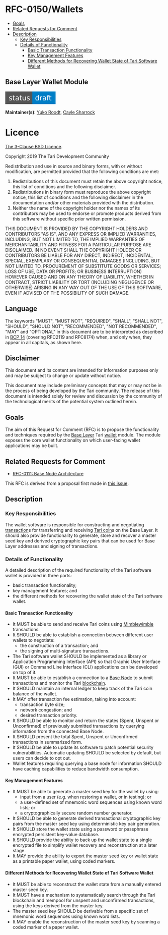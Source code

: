 # RFC-0150/Wallets

<!-- TOC -->
* [Goals](#goals)
* [Related Requests for Comment](#related-requests-for-comment)
* [Description](#description)
    * [Key Responsibilities](#key-responsibilities)
    * [Details of Functionality](#details-of-functionality)
        * [Basic Transaction Functionality](#basic-transaction-functionality)
        * [Key Management Features](#key-management-features)
        * [Different Methods for Recovering Wallet State of Tari Software Wallet](#different-methods-for-recovering-wallet-state-of-tari-software-wallet)
<!-- TOC -->

## Base Layer Wallet Module

![status: draft](https://github.com/tari-project/tari/raw/master/RFC/src/theme/images/status-draft.svg)

**Maintainer(s)**: [Yuko Roodt](https://github.com/neonknight64), [Cayle Sharrock](https://github.com/CjS77)

# Licence

[The 3-Clause BSD Licence](https://opensource.org/licenses/BSD-3-Clause).

Copyright 2019 The Tari Development Community

Redistribution and use in source and binary forms, with or without modification, are permitted provided that the
following conditions are met:

1. Redistributions of this document must retain the above copyright notice, this list of conditions and the following
   disclaimer.
2. Redistributions in binary form must reproduce the above copyright notice, this list of conditions and the following
   disclaimer in the documentation and/or other materials provided with the distribution.
3. Neither the name of the copyright holder nor the names of its contributors may be used to endorse or promote products
   derived from this software without specific prior written permission.

THIS DOCUMENT IS PROVIDED BY THE COPYRIGHT HOLDERS AND CONTRIBUTORS "AS IS", AND ANY EXPRESS OR IMPLIED WARRANTIES,
INCLUDING, BUT NOT LIMITED TO, THE IMPLIED WARRANTIES OF MERCHANTABILITY AND FITNESS FOR A PARTICULAR PURPOSE ARE
DISCLAIMED. IN NO EVENT SHALL THE COPYRIGHT HOLDER OR CONTRIBUTORS BE LIABLE FOR ANY DIRECT, INDIRECT, INCIDENTAL,
SPECIAL, EXEMPLARY OR CONSEQUENTIAL DAMAGES (INCLUDING, BUT NOT LIMITED TO, PROCUREMENT OF SUBSTITUTE GOODS OR
SERVICES; LOSS OF USE, DATA OR PROFITS; OR BUSINESS INTERRUPTION) HOWEVER CAUSED AND ON ANY THEORY OF LIABILITY,
WHETHER IN CONTRACT, STRICT LIABILITY OR TORT (INCLUDING NEGLIGENCE OR OTHERWISE) ARISING IN ANY WAY OUT OF THE USE OF
THIS SOFTWARE, EVEN IF ADVISED OF THE POSSIBILITY OF SUCH DAMAGE.

## Language

The keywords "MUST", "MUST NOT", "REQUIRED", "SHALL", "SHALL NOT", "SHOULD", "SHOULD NOT", "RECOMMENDED", 
"NOT RECOMMENDED", "MAY" and "OPTIONAL" in this document are to be interpreted as described in 
[BCP 14](https://tools.ietf.org/html/bcp14) (covering RFC2119 and RFC8174) when, and only when, they appear in all capitals, as 
shown here.

## Disclaimer

This document and its content are intended for information purposes only and may be subject to change or update
without notice.

This document may include preliminary concepts that may or may not be in the process of being developed by the Tari
community. The release of this document is intended solely for review and discussion by the community of the
technological merits of the potential system outlined herein.

## Goals

The aim of this Request for Comment (RFC) is to  propose the functionality and techniques required by the [Base Layer] 
Tari [wallet] module. The module exposes the core wallet functionality on which user-facing wallet applications may be built.

## Related Requests for Comment

* [RFC-0111: Base Node Architecture](./RFC-0111_BaseNodeArchitecture.md)

This RFC is derived from a proposal first made in [this issue](https://github.com/tari-project/tari/issues/17).

## Description

### Key Responsibilities

The wallet software is responsible for constructing and negotiating [transaction]s for transferring and receiving 
[Tari coin]s on the Base Layer. It should also provide functionality to generate, store and recover a master seed key 
and derived cryptographic key pairs that can be used for Base Layer addresses and signing of transactions.

### Details of Functionality

A detailed description of the required functionality of the Tari software wallet is provided in three parts:
* basic transaction functionality;
* key management features; and
* the different methods for recovering the wallet state of the Tari software wallet.

#### Basic Transaction Functionality

- It MUST be able to send and receive Tari coins using [Mimblewimble] transactions.
- It SHOULD be able to establish a connection between different user wallets to negotiate:
  - the construction of a transaction; and
  - the signing of multi-signature transactions.
- The Tari software wallet SHOULD be implemented as a library or Application Programming Interface (API) so that Graphic 
User Interface (GUI) or Command Line Interface (CLI) applications can be developed on top of it.
- It MUST be able to establish a connection to a [Base Node] to submit transactions and monitor the Tari [blockchain].
- It SHOULD maintain an internal ledger to keep track of the Tari coin balance of the wallet.
- It MAY offer transaction fee estimation, taking into account:
  - transaction byte size;
  - network congestion; and
  - desired transaction priority.
- It SHOULD be able to monitor and return the states (Spent, Unspent or Unconfirmed) of previously submitted transactions 
by querying information from the connected Base Node.
- It SHOULD present the total Spent, Unspent or Unconfirmed transactions in summarized form. 
- It SHOULD be able to update its software to patch potential security vulnerabilities. 
Automatic updating SHOULD be selected by default, but users can decide to opt out.
- Wallet features requiring querying a base node for information SHOULD have caching capabilities to reduce bandwidth consumption.

#### Key Management Features

- It MUST be able to generate a master seed key for the wallet by using:
  - input from a user (e.g. when restoring a wallet, or in testing); or
  - a user-defined set of mnemonic word sequences using known word lists; or
  - a cryptographically secure random number generator.
- It SHOULD be able to generate derived transactional cryptographic key pairs from the master seed key using deterministic 
key pair generation.
- It SHOULD store the wallet state using a password or passphrase encrypted persistent key-value database.
- It SHOULD provide the ability to back up the wallet state to a single encrypted file to simplify wallet recovery and 
reconstruction at a later stage.
- It MAY provide the ability to export the master seed key or wallet state as a printable paper wallet, using coded markers.

#### Different Methods for Recovering Wallet State of Tari Software Wallet

- It MUST be able to reconstruct the wallet state from a manually entered master seed key. 
- It MUST have a mechanism to systematically search through the Tari blockchain and mempool for unspent and unconfirmed 
transactions, using the keys derived from the master key.
- The master seed key SHOULD be derivable from a specific set of mnemonic word sequences using known word lists.
- It MAY enable the reconstruction of the master seed key by scanning a coded marker of a paper wallet.

[wallet]: Glossary.md#wallet
[Base Layer]: Glossary.md#base-layer
[tari coin]: Glossary.md#tari-coin
[transaction]: Glossary.md#transaction
[mimblewimble]: Glossary.md#mimblewimble
[blockchain]: Glossary.md#blockchain
[base node]: Glossary.md#base-node
